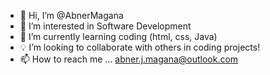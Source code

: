 - 👋 Hi, I’m @AbnerMagana
- 👀 I’m interested in Software Development
- 🌱 I’m currently learning coding (html, css, Java)
- 💡 I’m looking to collaborate with others in coding projects!
- 📫 How to reach me ... abner.j.magana@outlook.com

<!---
AbnerMagana/AbnerMagana is a ✨ special ✨ repository because its `README.md` (this file) appears on your GitHub profile.
You can click the Preview link to take a look at your changes.
--->
